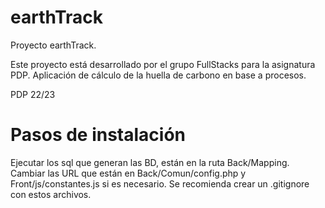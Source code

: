 # earthTrack

Proyecto earthTrack.

Este proyecto está desarrollado por el grupo FullStacks para la asignatura PDP.
Aplicación de cálculo de la huella de carbono en base a procesos.

PDP 22/23

# Pasos de instalación

Ejecutar los sql que generan las BD, están en la ruta Back/Mapping.
Cambiar las URL que están en Back/Comun/config.php y Front/js/constantes.js si es necesario.
Se recomienda crear un .gitignore con estos archivos.

